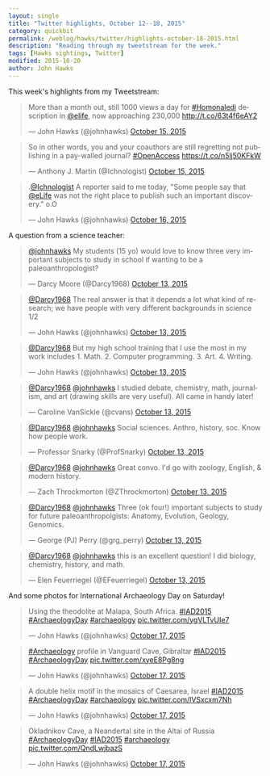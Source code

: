 ```yaml
---
layout: single
title: "Twitter highlights, October 12--18, 2015"
category: quickbit
permalink: /weblog/hawks/twitter/highlights-october-18-2015.html
description: "Reading through my tweetstream for the week."
tags: [Hawks sightings, Twitter]
modified: 2015-10-20
author: John Hawks
---
```


This week's highlights from my Tweetstream: 

<blockquote class="twitter-tweet" data-partner="tweetdeck"><p lang="en" dir="ltr">More than a month out, still 1000 views a day for <a href="https://twitter.com/hashtag/Homonaledi?src=hash">#Homonaledi</a> description in <a href="https://twitter.com/elife">@elife</a>, now approaching 230,000 <a href="http://t.co/63t4f6eAY2">http://t.co/63t4f6eAY2</a></p>&mdash; John Hawks (@johnhawks) <a href="https://twitter.com/johnhawks/status/654775731470209026">October 15, 2015</a></blockquote>
<script async src="//platform.twitter.com/widgets.js" charset="utf-8"></script>

<blockquote class="twitter-tweet" data-partner="tweetdeck"><p lang="en" dir="ltr">So in other words, you and your coauthors are still regretting not publishing in a pay-walled journal? <a href="https://twitter.com/hashtag/OpenAccess?src=hash">#OpenAccess</a> <a href="https://t.co/n5lj50KFkW">https://t.co/n5lj50KFkW</a></p>&mdash; Anthony J. Martin (@Ichnologist) <a href="https://twitter.com/Ichnologist/status/654782660238114817">October 15, 2015</a></blockquote>
<script async src="//platform.twitter.com/widgets.js" charset="utf-8"></script>

<blockquote class="twitter-tweet" data-partner="tweetdeck"><p lang="en" dir="ltr">.<a href="https://twitter.com/Ichnologist">@Ichnologist</a> A reporter said to me today, &quot;Some people say that <a href="https://twitter.com/elife">@eLife</a> was not the right place to publish such an important discovery.&quot; o.O</p>&mdash; John Hawks (@johnhawks) <a href="https://twitter.com/johnhawks/status/654810599755350016">October 16, 2015</a></blockquote>
<script async src="//platform.twitter.com/widgets.js" charset="utf-8"></script>

A question from a science teacher: 

<blockquote class="twitter-tweet" data-partner="tweetdeck"><p lang="en" dir="ltr"><a href="https://twitter.com/johnhawks">@johnhawks</a> My students (15 yo) would love to know three very important subjects to study in school if wanting to be a paleoanthropologist?</p>&mdash; Darcy Moore (@Darcy1968) <a href="https://twitter.com/Darcy1968/status/654007400094003200">October 13, 2015</a></blockquote>
<script async src="//platform.twitter.com/widgets.js" charset="utf-8"></script>

<blockquote class="twitter-tweet" data-partner="tweetdeck"><p lang="en" dir="ltr"><a href="https://twitter.com/Darcy1968">@Darcy1968</a> The real answer is that it depends a lot what kind of research; we have people with very different backgrounds in science 1/2</p>&mdash; John Hawks (@johnhawks) <a href="https://twitter.com/johnhawks/status/654027732167315457">October 13, 2015</a></blockquote>
<script async src="//platform.twitter.com/widgets.js" charset="utf-8"></script>

<blockquote class="twitter-tweet" data-partner="tweetdeck"><p lang="en" dir="ltr"><a href="https://twitter.com/Darcy1968">@Darcy1968</a> But my high school training that I use the most in my work includes 1. Math. 2. Computer programming. 3. Art. 4. Writing.</p>&mdash; John Hawks (@johnhawks) <a href="https://twitter.com/johnhawks/status/654028154953203712">October 13, 2015</a></blockquote>
<script async src="//platform.twitter.com/widgets.js" charset="utf-8"></script>

<blockquote class="twitter-tweet" data-partner="tweetdeck"><p lang="en" dir="ltr"><a href="https://twitter.com/Darcy1968">@Darcy1968</a> <a href="https://twitter.com/johnhawks">@johnhawks</a> I studied debate, chemistry, math, journalism, and art (drawing skills are very useful). All came in handy later!</p>&mdash; Caroline VanSickle (@cvans) <a href="https://twitter.com/cvans/status/654029951407128577">October 13, 2015</a></blockquote>
<script async src="//platform.twitter.com/widgets.js" charset="utf-8"></script>

<blockquote class="twitter-tweet" data-partner="tweetdeck"><p lang="en" dir="ltr"><a href="https://twitter.com/Darcy1968">@Darcy1968</a> <a href="https://twitter.com/johnhawks">@johnhawks</a> Social sciences. Anthro, history, soc. Know how people work.</p>&mdash; Professor Snarky (@ProfSnarky) <a href="https://twitter.com/ProfSnarky/status/654032647509929984">October 13, 2015</a></blockquote>
<script async src="//platform.twitter.com/widgets.js" charset="utf-8"></script>

<blockquote class="twitter-tweet" data-partner="tweetdeck"><p lang="en" dir="ltr"><a href="https://twitter.com/Darcy1968">@Darcy1968</a> <a href="https://twitter.com/johnhawks">@johnhawks</a> Great convo. I&#39;d go with zoology, English, &amp;  modern history.</p>&mdash; Zach Throckmorton (@ZThrockmorton) <a href="https://twitter.com/ZThrockmorton/status/654052707842441216">October 13, 2015</a></blockquote>
<script async src="//platform.twitter.com/widgets.js" charset="utf-8"></script>

<blockquote class="twitter-tweet" data-partner="tweetdeck"><p lang="en" dir="ltr"><a href="https://twitter.com/Darcy1968">@Darcy1968</a> <a href="https://twitter.com/johnhawks">@johnhawks</a> Three (ok four!) important subjects to study for future paleoanthropolgists: Anatomy, Evolution, Geology, Genomics.</p>&mdash; George (PJ) Perry (@grg_perry) <a href="https://twitter.com/grg_perry/status/654060494651826176">October 13, 2015</a></blockquote>
<script async src="//platform.twitter.com/widgets.js" charset="utf-8"></script>

<blockquote class="twitter-tweet" data-partner="tweetdeck"><p lang="en" dir="ltr"><a href="https://twitter.com/Darcy1968">@Darcy1968</a> <a href="https://twitter.com/johnhawks">@johnhawks</a> this is an excellent question! I did biology, chemistry, history, and math.</p>&mdash; Elen Feuerriegel (@EFeuerriegel) <a href="https://twitter.com/EFeuerriegel/status/654070021090471937">October 13, 2015</a></blockquote>
<script async src="//platform.twitter.com/widgets.js" charset="utf-8"></script>

And some photos for International Archaeology Day on Saturday! 

<blockquote class="twitter-tweet" data-partner="tweetdeck"><p lang="en" dir="ltr">Using the theodolite at Malapa, South Africa. <a href="https://twitter.com/hashtag/IAD2015?src=hash">#IAD2015</a> <a href="https://twitter.com/hashtag/ArchaeologyDay?src=hash">#ArchaeologyDay</a> <a href="https://twitter.com/hashtag/archaeology?src=hash">#archaeology</a> <a href="http://t.co/ygVLTvUIe7">pic.twitter.com/ygVLTvUIe7</a></p>&mdash; John Hawks (@johnhawks) <a href="https://twitter.com/johnhawks/status/655506029099151360">October 17, 2015</a></blockquote>
<script async src="//platform.twitter.com/widgets.js" charset="utf-8"></script>

<blockquote class="twitter-tweet" data-partner="tweetdeck"><p lang="it" dir="ltr"><a href="https://twitter.com/hashtag/Archaeology?src=hash">#Archaeology</a> profile in Vanguard Cave, Gibraltar <a href="https://twitter.com/hashtag/IAD2015?src=hash">#IAD2015</a> <a href="https://twitter.com/hashtag/ArchaeologyDay?src=hash">#ArchaeologyDay</a> <a href="http://t.co/xyeE8Pg8ng">pic.twitter.com/xyeE8Pg8ng</a></p>&mdash; John Hawks (@johnhawks) <a href="https://twitter.com/johnhawks/status/655506647368884224">October 17, 2015</a></blockquote>
<script async src="//platform.twitter.com/widgets.js" charset="utf-8"></script>

<blockquote class="twitter-tweet" data-partner="tweetdeck"><p lang="en" dir="ltr">A double helix motif in the mosaics of Caesarea, Israel <a href="https://twitter.com/hashtag/IAD2015?src=hash">#IAD2015</a> <a href="https://twitter.com/hashtag/ArchaeologyDay?src=hash">#ArchaeologyDay</a> <a href="https://twitter.com/hashtag/archaeology?src=hash">#archaeology</a> <a href="http://t.co/lVSxcxm7Nh">pic.twitter.com/lVSxcxm7Nh</a></p>&mdash; John Hawks (@johnhawks) <a href="https://twitter.com/johnhawks/status/655509677061468160">October 17, 2015</a></blockquote>
<script async src="//platform.twitter.com/widgets.js" charset="utf-8"></script>

<blockquote class="twitter-tweet" data-partner="tweetdeck"><p lang="en" dir="ltr">Okladnikov Cave, a Neandertal site in the Altai of Russia <a href="https://twitter.com/hashtag/ArchaeologyDay?src=hash">#ArchaeologyDay</a> <a href="https://twitter.com/hashtag/IAD2015?src=hash">#IAD2015</a> <a href="https://twitter.com/hashtag/archaeology?src=hash">#archaeology</a> <a href="http://t.co/QndLwjbazS">pic.twitter.com/QndLwjbazS</a></p>&mdash; John Hawks (@johnhawks) <a href="https://twitter.com/johnhawks/status/655510409798025216">October 17, 2015</a></blockquote>
<script async src="//platform.twitter.com/widgets.js" charset="utf-8"></script>

